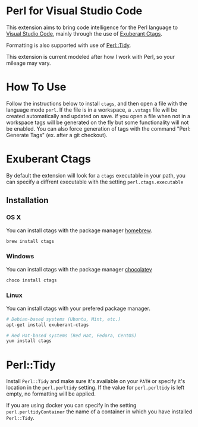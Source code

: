 # Perl for Visual Studio Code

This extension aims to bring code intelligence for the Perl language to [Visual Studio Code](https://code.visualstudio.com/), mainly through the use of [Exuberant Ctags](http://ctags.sourceforge.net/).

Formatting is also supported with use of [Perl::Tidy](https://metacpan.org/pod/distribution/Perl-Tidy/lib/Perl/Tidy.pod).

This extension is current modeled after how I work with Perl, so your mileage may vary.

# How To Use

Follow the instructions below to install `ctags`, and then open a file with the language mode `perl`. If the file is in a workspace, a `.vstags` file will be created automatically and updated on save. if you open a file when not in a workspace tags will be generated on the fly but some functionality will not be enabled. You can also force generation of tags with the command "Perl: Generate Tags" (ex. after a git checkout).

# Exuberant Ctags

By default the extension will look for a `ctags` executable in your path, you can specify a diffrent executable with the setting `perl.ctags.executable`

## Installation

### OS X

You can install ctags with the package manager [homebrew](http://brew.sh/).

```sh
brew install ctags
```

### Windows

You can install ctags with the package manager [chocolatey](https://chocolatey.org/)

```sh
choco install ctags
```

### Linux

You can install ctags with your prefered package manager.

```sh
# Debian-based systems (Ubuntu, Mint, etc.)
apt-get install exuberant-ctags

# Red Hat-based systems (Red Hat, Fedora, CentOS)
yum install ctags
```

# Perl::Tidy

Install `Perl::Tidy` and make sure it's available on your `PATH` or specify it's location in the `perl.perltidy` setting. If the value for `perl.perltidy` is left empty, no formatting will be applied.

If you are using docker you can specify in the setting `perl.perltidyContainer` the name of a container in which you have installed `Perl::Tidy`.
